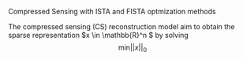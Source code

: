 Compressed Sensing with ISTA and FISTA optmization methods

The compressed sensing (CS) reconstruction model aim to obtain the sparse representation $x \in \mathbb{R}^n $ by solving
$$ \mathrm{min} ||x||_0 $$
